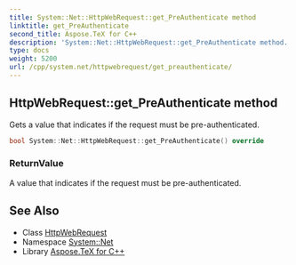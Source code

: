 ```yaml
---
title: System::Net::HttpWebRequest::get_PreAuthenticate method
linktitle: get_PreAuthenticate
second_title: Aspose.TeX for C++
description: 'System::Net::HttpWebRequest::get_PreAuthenticate method. Gets a value that indicates if the request must be pre-authenticated in C++.'
type: docs
weight: 5200
url: /cpp/system.net/httpwebrequest/get_preauthenticate/
---
```

## HttpWebRequest::get_PreAuthenticate method


Gets a value that indicates if the request must be pre-authenticated.

```cpp
bool System::Net::HttpWebRequest::get_PreAuthenticate() override
```


### ReturnValue

A value that indicates if the request must be pre-authenticated.

## See Also

* Class [HttpWebRequest](../)
* Namespace [System::Net](../../)
* Library [Aspose.TeX for C++](../../../)
